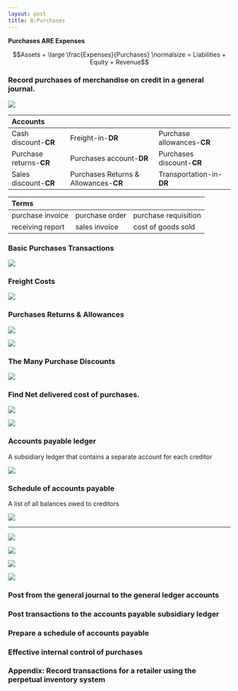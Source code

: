 ```yaml
---
layout: post
title: 8:Purchases
---
```



**Purchases ARE Expenses**

$$Assets + \large \frac{Expenses}{Purchases} \normalsize = Liabilities + Equity + Revenue$$

### Record purchases of merchandise on credit in a general journal.

![](/assets/mc-graw-accounting-course/chap8.purchases/new.acts.png)

| Accounts |||
|:-|:-|:-|
|Cash discount-**CR**|Freight-in-**DR**|Purchase allowances-**CR**|
|Purchase returns-**CR**|Purchases account-**DR**|Purchases discount-**CR**|
|Sales discount-**CR**|Purchases Returns & Allowances-**CR**|Transportation-in-**DR**|

|**Terms**|||
|:-|:-|:-|
|purchase invoice|purchase order|purchase requisition|
|receiving report|sales invoice|cost of goods sold|


### Basic Purchases Transactions

![](/assets/mc-graw-accounting-course/chap8.purchases/basic.purchase.transactions.png)


### Freight Costs

![](/assets/mc-graw-accounting-course/chap8.purchases/freight%20in.png)


### Purchases Returns & Allowances

![](/assets/mc-graw-accounting-course/)

![](/assets/mc-graw-accounting-course/chap8.purchases/purcahse.allowances.redux.png)


### The Many Purchase Discounts

![](/assets/mc-graw-accounting-course/chap8.purchases/Screenshot%20from%202024-03-15%2012-09-06.png)

### Find Net delivered cost of purchases.

![](/assets/mc-graw-accounting-course/chap8.purchases/Screenshot%20at%202024-03-05%2013-52-03.png)

![](/assets/mc-graw-accounting-course/chap8.purchases/freightin.png)


### Accounts payable ledger

A subsidiary ledger that contains a separate account for each creditor


![](/assets/mc-graw-accounting-course/chap8.purchases/Screenshot%20at%202024-03-05%2014-06-34.png)


### Schedule of accounts payable
A list of all balances owed to creditors


![](/assets/mc-graw-accounting-course/chap8.purchases/schedule.of.acct.payable.png)

---


![](/assets/mc-graw-accounting-course/chap8.purchases/Screenshot%20at%202024-03-05%2013-43-35.png)

![](/assets/mc-graw-accounting-course/chap8.purchases/Screenshot%20at%202024-03-05%2013-45-05.png)

![](/assets/mc-graw-accounting-course/chap8.purchases/Screenshot%20at%202024-03-05%2013-52-03.png)


![](/assets/mc-graw-accounting-course/chap8.purchases/Screenshot%20at%202024-03-05%2014-53-03.png)


### Post from the general journal to the general ledger accounts

### Post transactions to the accounts payable subsidiary ledger

### Prepare a schedule of accounts payable

### Effective internal control of purchases

### Appendix: Record transactions for a retailer using the perpetual inventory system



